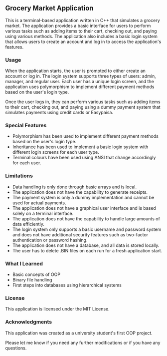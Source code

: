 ## Grocery Market Application

This is a terminal-based application written in C++ that simulates a grocery market. The application provides a basic interface for users to perform various tasks such as adding items to their cart, checking out, and paying using various methods. The application also includes a basic login system that allows users to create an account and log in to access the application's features.

### Usage

When the application starts, the user is prompted to either create an account or log in. The login system supports three types of users: admin, manager, and regular user. Each user has a unique login screen, and the application uses polymorphism to implement different payment methods based on the user's login type.

Once the user logs in, they can perform various tasks such as adding items to their cart, checking out, and paying using a dummy payment system that simulates payments using credit cards or Easypaisa.

### Special Features

-   Polymorphism has been used to implement different payment methods based on the user's login type.
-   Inheritance has been used to implement a basic login system with different login screens for each user type.
-   Terminal colours have been used using ANSI that change accordingly for each user.

### Limitations

-   Data handling is only done through basic arrays and is local.
-   The application does not have the capability to generate receipts.
-   The payment system is only a dummy implementation and cannot be used for actual payments.
-   The application does not have a graphical user interface and is based solely on a terminal interface.
-   The application does not have the capability to handle large amounts of data efficiently.
-   The login system only supports a basic username and password system and does not have additional security features such as two-factor authentication or password hashing.
-   The application does not have a database, and all data is stored locally.
-   The user has to delete .BIN files on each run for a fresh application start.

### What I Learned

-   Basic concepts of OOP
-   Binary file handling
-   First steps into databases using hierarchical systems

### License

This application is licensed under the MIT License.

### Acknowledgments

This application was created as a university student's first OOP project.

Please let me know if you need any further modifications or if you have any questions.
